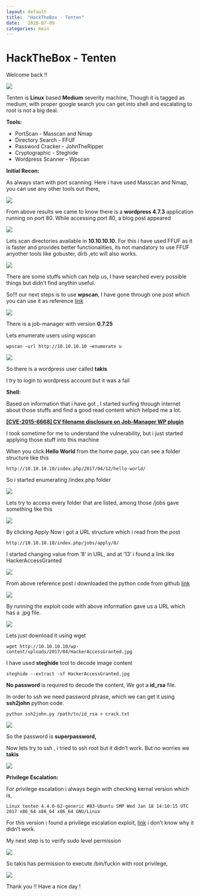 ```yaml
---
layout: default
title:  "HackTheBox - Tenten"
date:   2020-07-09
categories: main
---
```


# HackTheBox - Tenten

Welcome back !!


![](https://paper-attachments.dropbox.com/s_C70574DEBC90EC96EB0688717D1E9D856AA78F8ADBBEB44F6D9BAD2E994A4926_1594362275790_Screenshot+2020-07-10+at+11.46.01+AM.png)


Tenten is **Linux** based **Medium** severity machine, Though it is tagged as medium, with proper google search you can get into shell and escalating to root is not a big deal.

**Tools:**


- PortScan - Masscan and Nmap
- Directory Search - FFUF
- Password Cracker - JohnTheRipper
- Cryptographic - Steghide
- Wordpress Scanner - Wpscan

**Initial Recon:**

As always start with port scanning. Here i have used Masscan and Nmap, you can use any other tools out there,


![](https://paper-attachments.dropbox.com/s_C70574DEBC90EC96EB0688717D1E9D856AA78F8ADBBEB44F6D9BAD2E994A4926_1594364756654_Screenshot+2020-07-10+at+12.34.33+PM.png)


From above results we came to know there is a **wordpress 4.7.3** application running on port 80. While accessing port 80, a blog post appeared


![](https://paper-attachments.dropbox.com/s_C70574DEBC90EC96EB0688717D1E9D856AA78F8ADBBEB44F6D9BAD2E994A4926_1594364908695_Screenshot+2020-07-10+at+12.38.13+PM.png)


Lets scan directories available in **10.10.10.10.**
For this i have used FFUF as it is faster and provides better functionalities, its not mandatory to use FFUF anyother tools like gobuster, dirb ,etc will also works.


![](https://paper-attachments.dropbox.com/s_C70574DEBC90EC96EB0688717D1E9D856AA78F8ADBBEB44F6D9BAD2E994A4926_1594365135926_Screenshot+2020-07-10+at+12.42.06+PM.png)


There are some stuffs which can help us, I have searched every possible things but didn’t find anythin useful.

So!!! our next steps is to use **wpscan**, I have gone through one post which you can use it as reference [link](https://blog.sucuri.net/2015/12/using-wpscan-finding-wordpress-vulnerabilities.html)


![](https://paper-attachments.dropbox.com/s_C70574DEBC90EC96EB0688717D1E9D856AA78F8ADBBEB44F6D9BAD2E994A4926_1594375505866_Screenshot+2020-07-10+at+3.34.42+PM.png)


There is a job-manager with version **0.7.25**

Lets enumerate users using wpscan


    wpscan —url http://10.10.10.10 —enumerate u


![](https://paper-attachments.dropbox.com/s_C70574DEBC90EC96EB0688717D1E9D856AA78F8ADBBEB44F6D9BAD2E994A4926_1594375622529_Screenshot+2020-07-10+at+3.36.50+PM.png)


So there is a wordpress user called **takis**

I try to login to wordpress account but it was a fail

**Shell:**

Based on information that i have got , I started surfing through internet about those stuffs and find a good read content which helped me a lot.

[**[CVE-2015-6668] CV filename disclosure on Job-Manager WP plugin**](https://vagmour.eu/cve-2015-6668-cv-filename-disclosure-on-job-manager-wordpress-plugin/)

I took sometime for me to understand the vulnerability, but i just started applying those stuff into this machine

When you click **Hello World** from the home page, you can see a folder structure like this


    http://10.10.10.10/index.php/2017/04/12/hello-world/

So i started enumerating /index.php folder


![](https://paper-attachments.dropbox.com/s_C70574DEBC90EC96EB0688717D1E9D856AA78F8ADBBEB44F6D9BAD2E994A4926_1594376302842_Screenshot+2020-07-10+at+3.47.34+PM.png)


Lets try to access every folder that are listed, among those /jobs gave something like this


![](https://paper-attachments.dropbox.com/s_C70574DEBC90EC96EB0688717D1E9D856AA78F8ADBBEB44F6D9BAD2E994A4926_1594376374641_Screenshot+2020-07-10+at+3.48.48+PM.png)


By clicking Apply Now i got a URL structure which i read from the post


    http://10.10.10.10/index.php/jobs/apply/8/

I started changing value from ’8’ in URL, and at ‘13’ i found a link like HackerAccessGranted


![](https://paper-attachments.dropbox.com/s_C70574DEBC90EC96EB0688717D1E9D856AA78F8ADBBEB44F6D9BAD2E994A4926_1594377282187_Screenshot+2020-07-10+at+4.04.32+PM.png)


From above reference post i downloaded the python code from github [link](https://gist.github.com/DoMINAToR98/4ed677db5832e4b4db41c9fa48e7bdef)


![](https://paper-attachments.dropbox.com/s_C70574DEBC90EC96EB0688717D1E9D856AA78F8ADBBEB44F6D9BAD2E994A4926_1594377603660_Screenshot+2020-07-10+at+4.09.51+PM.png)


By running the exploit code with above information gave us a URL which has a .jpg file.


![](https://paper-attachments.dropbox.com/s_C70574DEBC90EC96EB0688717D1E9D856AA78F8ADBBEB44F6D9BAD2E994A4926_1594377727272_Screenshot+2020-07-10+at+4.11.54+PM.png)


Lets just download it using wget


    wget http://10.10.10.10/wp-content/uploads/2017/04/HackerAccessGranted.jpg

I have used **steghide** tool to decode image content


    steghide --extract -sf HackerAccessGranted.jpg 

**No password** is required to decode the content, We got a **id_rsa** file.

In order to ssh we need password phrase, which we can get it using **ssh2john** python code.


    python ssh2john.py /path/to/id_rsa > crack.txt


![](https://paper-attachments.dropbox.com/s_C70574DEBC90EC96EB0688717D1E9D856AA78F8ADBBEB44F6D9BAD2E994A4926_1594378202874_Screenshot+2020-07-10+at+4.19.53+PM.png)


So the password is **superpassword,**

Now lets try to ssh , i tried to ssh root but it didn’t work. But no worries we **takis**


![](https://paper-attachments.dropbox.com/s_C70574DEBC90EC96EB0688717D1E9D856AA78F8ADBBEB44F6D9BAD2E994A4926_1594378354609_Screenshot+2020-07-10+at+4.22.24+PM.png)


**Privilege Escalation:**

For privilege escalation i always begin with checking kernal version which is,


    Linux tenten 4.4.0-62-generic #83-Ubuntu SMP Wed Jan 18 14:10:15 UTC 2017 x86_64 x86_64 x86_64 GNU/Linux

For this version i found a privilege escalation exploit, [link](https://www.exploit-db.com/exploits/41458) i don’t know why it didn’t work.

My next step is to verify sudo level permission 


![](https://paper-attachments.dropbox.com/s_C70574DEBC90EC96EB0688717D1E9D856AA78F8ADBBEB44F6D9BAD2E994A4926_1594378553956_Screenshot+2020-07-10+at+4.25.43+PM.png)


So takis has permission to execute /bin/fuckin with root privilege,


![](https://paper-attachments.dropbox.com/s_C70574DEBC90EC96EB0688717D1E9D856AA78F8ADBBEB44F6D9BAD2E994A4926_1594378641100_Screenshot+2020-07-10+at+4.27.11+PM.png)


Thank you !! Have a nice day !

<div id="hyvor-talk-view"></div>
<script type="text/javascript">
    var HYVOR_TALK_WEBSITE = 961; // DO NOT CHANGE THIS
    var HYVOR_TALK_CONFIG = {
        url: '{{ page.url | absolute_url }}',
        id: '{{page.id}}'
    };
</script>
<script async type="text/javascript" src="//talk.hyvor.com/web-api/embed"></script>

